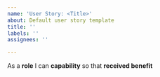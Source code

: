 ```yaml
---
name: 'User Story: <Title>'
about: Default user story template
title: ''
labels: ''
assignees: ''

---
```


As a **role** I can **capability** so that **received benefit**
